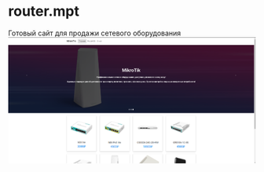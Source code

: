 # router.mpt
Готовый сайт для продажи сетевого оборудования
![Image alt](https://github.com/windowsdelete/pics/raw/main/4.png)

